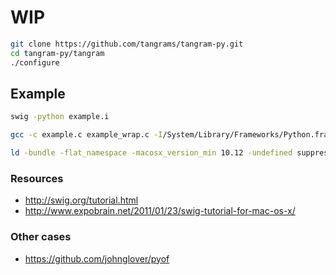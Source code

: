 # WIP

```bash
git clone https://github.com/tangrams/tangram-py.git
cd tangram-py/tangram
./configure
```


## Example

```bash
swig -python example.i

gcc -c example.c example_wrap.c -I/System/Library/Frameworks/Python.framework/Versions/2.6/include/python2.6/

ld -bundle -flat_namespace -macosx_version_min 10.12 -undefined suppress -o _example.so *.o
```

### Resources

- http://swig.org/tutorial.html
- http://www.expobrain.net/2011/01/23/swig-tutorial-for-mac-os-x/

### Other cases

- https://github.com/johnglover/pyof
